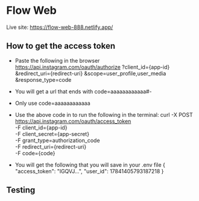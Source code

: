 # Flow Web

Live site: https://flow-web-888.netlify.app/

## How to get the access token

- Paste the following in the browser
  https://api.instagram.com/oauth/authorize
  ?client_id={app-id}
  &redirect_uri={redirect-uri}
  &scope=user_profile,user_media
  &response_type=code

- You will get a url that ends with code=aaaaaaaaaaaa#-
- Only use code=aaaaaaaaaaaa

- Use the above code in to run the following in the terminal:
  curl -X POST \
   https://api.instagram.com/oauth/access_token \
   -F client_id={app-id} \
   -F client_secret={app-secret} \
   -F grant_type=authorization_code \
   -F redirect_uri={redirect-uri} \
   -F code={code}

- You will get the following that you will save in your .env file
  {
  "access_token": "IGQVJ...",
  "user_id": 17841405793187218
  }

## Testing
